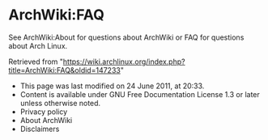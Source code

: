 ArchWiki:FAQ
============

See ArchWiki:About for questions about ArchWiki or FAQ for questions
about Arch Linux.

Retrieved from
"https://wiki.archlinux.org/index.php?title=ArchWiki:FAQ&oldid=147233"

-   This page was last modified on 24 June 2011, at 20:33.
-   Content is available under GNU Free Documentation License 1.3 or
    later unless otherwise noted.
-   Privacy policy
-   About ArchWiki
-   Disclaimers

